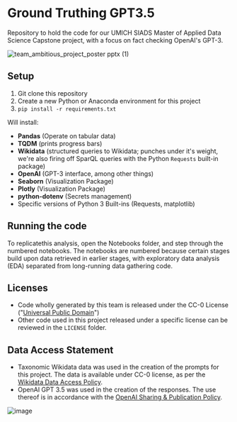# Ground Truthing GPT3.5
Repository to hold the code for our UMICH SIADS Master of Applied Data Science Capstone project, with a focus on fact checking OpenAI's GPT-3.

![team_ambitious_project_poster pptx (1)](https://user-images.githubusercontent.com/36832027/232674649-8dc6891a-115c-48ba-a4af-a7bd10805f23.png)

## Setup
1. Git clone this repository
2. Create a new Python or Anaconda environment for this project
3. ```pip install -r requirements.txt``` 

Will install:
- **Pandas** (Operate on tabular data)
- **TQDM** (prints progress bars)
- **Wikidata** (structured queries to Wikidata; punches under it's weight, we're also firing off SparQL queries with the Python `Requests` built-in package)
- **OpenAI** (GPT-3 interface, among other things)
- **Seaborn** (Visualization Package)
- **Plotly** (Visualization Package)
- **python-dotenv** (Secrets management)
- Specific versions of Python 3 Built-ins (Requests, matplotlib)

## Running the code
To replicatethis analysis, open the Notebooks folder, and step through the numbered notebooks. The notebooks are numbered because certain stages build upon data retrieved in earlier stages, with exploratory data analysis (EDA) separated from long-running data gathering code.

## Licenses
- Code wholly generated by this team is released under the CC-0 License ("[Universal Public Domain](https://creativecommons.org/publicdomain/zero/1.0/)")
- Other code used in this project released under a specific license can be reviewed in the `LICENSE` folder.

## Data Access Statement
- Taxonomic Wikidata data was used in the creation of the prompts for this project. The data is available under CC-0 license, as per the [Wikidata Data Access Policy](https://www.wikidata.org/wiki/Wikidata:Data_access#Using_Wikidata's_data).
- OpenAI GPT 3.5 was used in the creation of the responses. The use thereof is in accordance with the [OpenAI Sharing & Publication Policy](https://openai.com/policies/sharing-publication-policy). 

![image](https://user-images.githubusercontent.com/36832027/232679298-00804f1d-d47d-4acb-8566-02bb12cd15a4.png)

